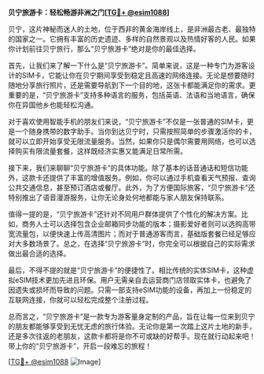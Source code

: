 **贝宁旅游卡：轻松畅游非洲之门[[TG💪+ @esim1088](https://t.me/s/esim1088)]**

贝宁，这片神秘而迷人的土地，位于西非的黄金海岸线上，是非洲最古老、最独特的国家之一。它拥有丰富的历史遗迹、多样的自然景观以及热情好客的人民。如果你计划前往贝宁旅行，那么“贝宁旅游卡”绝对是你的最佳选择。

首先，让我们来了解一下什么是“贝宁旅游卡”。简单来说，这是一种专门为游客设计的SIM卡，它能让你在贝宁期间享受到稳定且高速的网络连接。无论是想要随时随地分享旅行照片，还是需要导航到下一个目的地，这张卡都能满足你的需求。更重要的是，“贝宁旅游卡”支持多种语言的服务，包括英语、法语和当地语言，确保你在异国他乡也能轻松沟通。

对于喜欢使用智能手机的朋友们来说，“贝宁旅游卡”不仅是一张普通的SIM卡，更是一个随身携带的数字助手。当你到达贝宁时，只需按照简单的步骤激活你的卡，就可以立即开始享受无限流量服务。当然，如果你只是偶尔需要用网络，也可以选择购买有限流量套餐，这样既经济实惠又能满足日常所需。

接下来，我们来聊聊“贝宁旅游卡”的具体功能。除了基本的话音通话和短信功能外，这款卡还提供了丰富的增值服务。例如，你可以通过手机查看天气预报、查询公共交通信息，甚至预订酒店或餐厅。此外，为了方便国际旅客，“贝宁旅游卡”还特别推出了语音漫游服务，让你无论身处何地都能与家人朋友保持联系。

值得一提的是，“贝宁旅游卡”还针对不同用户群体提供了个性化的解决方案。比如，商务人士可以选择包含企业邮箱同步功能的版本；摄影爱好者则可以选购高带宽流量包，以便快速上传高清图片；而对于普通游客而言，基础版套餐已经足够应对大多数场景了。总之，在选择“贝宁旅游卡”时，你完全可以根据自己的实际需求做出最合适的选择。

最后，不得不提的就是“贝宁旅游卡”的便捷性了。相比传统的实体SIM卡，这种虚拟eSIM技术更加先进且环保。用户无需亲自去运营商门店领取实体卡，也避免了因遗失或损坏而导致的问题。只需一部支持eSIM功能的设备，再加上一份稳定的互联网连接，你就可以轻松完成整个注册过程。

总而言之，“贝宁旅游卡”是一款专为游客量身定制的产品，旨在让每一位来到贝宁的朋友都能够享受到无忧无虑的旅行体验。无论你是第一次踏上这片土地的新手，还是多次往返的老朋友，这款卡都将是你不可或缺的好帮手。现在就行动起来吧！带上你的“贝宁旅游卡”，开启一段难忘的旅程！

[[TG💪+ @esim1088](https://t.me/s/esim1088) ![Image](https://i.postimg.cc/4NQfJmqS/Snipaste-2025-05-13-00-14-12.png)]